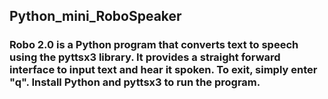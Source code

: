 ## Python_mini_RoboSpeaker 
### Robo 2.0 is a Python program that converts text to speech using the pyttsx3 library. It provides a straight forward interface to input text and hear it spoken. To exit, simply enter "q". Install Python and pyttsx3 to run the program.
